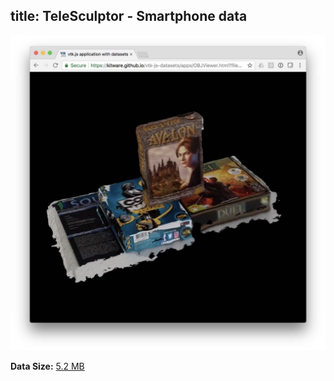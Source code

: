 title: TeleSculptor - Smartphone data
---

[![Visualization](./obj/boardgames.jpg)](/vtk-js-datasets/apps/OBJViewer.html?fileURL=/vtk-js-datasets/data/obj-mtl/board_games.obz&noInterpolation)

__Data Size:__ [5.2 MB](/vtk-js-datasets/data/obj-mtl/board_games.obz)

